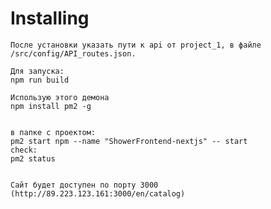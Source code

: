 
# Installing
    После установки указать пути к api от project_1, в файле /src/config/API_routes.json.
    
    Для запуска:
    npm run build

    Использую этого демона
    npm install pm2 -g 

    
    в папке с проектом:
    pm2 start npm --name "ShowerFrontend-nextjs" -- start
    check:
    pm2 status


    Сайт будет доступен по порту 3000 (http://89.223.123.161:3000/en/catalog)

